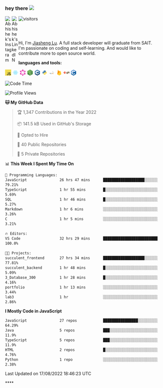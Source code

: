 ### hey there <img src="https://media.giphy.com/media/hvRJCLFzcasrR4ia7z/giphy.gif" width="25px">
<a href="https://www.instagram.com/jiashengluljs/">
  <img align="left" alt="Abhishek's Instagram" width="22px" src="https://raw.githubusercontent.com/hussainweb/hussainweb/main/icons/instagram.png" />
</a>
<a href="https://www.linkedin.com/in/jiashenglujob/">
  <img align="left" alt="Abhishek's LinkedIN" width="22px" src="https://raw.githubusercontent.com/peterthehan/peterthehan/master/assets/linkedin.svg" />
</a>

![visitors](https://visitor-badge.glitch.me/badge?page_id=jonsnowljs.visitor-badge&left_color=green&right_color=red)

<br />
<br />

Hi, I'm [Jiasheng Lu](https://jonsnowljs.github.io/portfolio/). A full stack developer will graduate from SAIT. I'm passionate on coding and self-learning. And would like to contribute more to open source world.

**languages and tools:**  

<code><img height="20" src="https://raw.githubusercontent.com/github/explore/80688e429a7d4ef2fca1e82350fe8e3517d3494d/topics/javascript/javascript.png"></code>
<code><img height="20" src="https://raw.githubusercontent.com/github/explore/80688e429a7d4ef2fca1e82350fe8e3517d3494d/topics/react/react.png"></code>
<code><img height="20" src="https://raw.githubusercontent.com/github/explore/5c058a388828bb5fde0bcafd4bc867b5bb3f26f3/topics/graphql/graphql.png"></code>
<code><img height="20" src="https://raw.githubusercontent.com/github/explore/80688e429a7d4ef2fca1e82350fe8e3517d3494d/topics/nodejs/nodejs.png"></code>
<code><img height="20" src="https://raw.githubusercontent.com/github/explore/80688e429a7d4ef2fca1e82350fe8e3517d3494d/topics/cpp/cpp.png"></code>
<code><img height="20" src="https://raw.githubusercontent.com/github/explore/80688e429a7d4ef2fca1e82350fe8e3517d3494d/topics/python/python.png"></code>
<code><img height="20" src="https://raw.githubusercontent.com/github/explore/80688e429a7d4ef2fca1e82350fe8e3517d3494d/topics/mysql/mysql.png"></code>
<code><img height="20" src="https://raw.githubusercontent.com/github/explore/80688e429a7d4ef2fca1e82350fe8e3517d3494d/topics/firebase/firebase.png"></code>
<code><img height="20" src="https://raw.githubusercontent.com/github/explore/80688e429a7d4ef2fca1e82350fe8e3517d3494d/topics/git/git.png"></code>
<code><img height="20" src="https://github.com/jonsnowljs/portfolio/blob/master/src/assets/img/skill/c.svg"></code>


<!--START_SECTION:waka-->
![Code Time](http://img.shields.io/badge/Code%20Time-259%20hrs%2016%20mins-blue)

![Profile Views](http://img.shields.io/badge/Profile%20Views-3-blue)

**🐱 My GitHub Data** 

> 🏆 1,347 Contributions in the Year 2022
 > 
> 📦 141.5 kB Used in GitHub's Storage 
 > 
> 💼 Opted to Hire
 > 
> 📜 40 Public Repositories 
 > 
> 🔑 5 Private Repositories  
 > 
📊 **This Week I Spent My Time On** 

```text
💬 Programming Languages: 
JavaScript               26 hrs 47 mins      ███████████████████░░░░░░   79.21% 
TypeScript               1 hr 55 mins        █░░░░░░░░░░░░░░░░░░░░░░░░   5.69% 
SQL                      1 hr 46 mins        █░░░░░░░░░░░░░░░░░░░░░░░░   5.27% 
Markdown                 1 hr 6 mins         ░░░░░░░░░░░░░░░░░░░░░░░░░   3.26% 
C                        1 hr 5 mins         ░░░░░░░░░░░░░░░░░░░░░░░░░   3.21%

🔥 Editors: 
VS Code                  32 hrs 29 mins      █████████████████████████   100.0%

🐱‍💻 Projects: 
succulent_frontend       27 hrs 34 mins      ███████████████████░░░░░░   77.81% 
succulent_backend        1 hr 48 mins        █░░░░░░░░░░░░░░░░░░░░░░░░   5.09% 
3_Database_300           1 hr 28 mins        █░░░░░░░░░░░░░░░░░░░░░░░░   4.16% 
portfolio                1 hr 13 mins        ░░░░░░░░░░░░░░░░░░░░░░░░░   3.44% 
lab3                     1 hr                ░░░░░░░░░░░░░░░░░░░░░░░░░   2.86%

```

**I Mostly Code in JavaScript** 

```text
JavaScript               27 repos            ████████████████░░░░░░░░░   64.29% 
Java                     5 repos             ███░░░░░░░░░░░░░░░░░░░░░░   11.9% 
TypeScript               5 repos             ███░░░░░░░░░░░░░░░░░░░░░░   11.9% 
HTML                     2 repos             █░░░░░░░░░░░░░░░░░░░░░░░░   4.76% 
Python                   1 repo              ░░░░░░░░░░░░░░░░░░░░░░░░░   2.38%

```



 Last Updated on 17/08/2022 18:46:23 UTC
<!--END_SECTION:waka-->****
